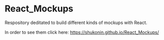# React_Mockups
Respository deditated to build different kinds of mockups with React.

In order to see them click here: https://shukonin.github.io/React_Mockups/
